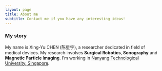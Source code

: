 ```yaml
---
layout: page
title: About me
subtitle: Contact me if you have any interesting ideas!
---
```


### My story

My name is Xing-Yu CHEN (陈星宇), a researcher dedicated in field of medical devices. My research involves __Surgical Robotics__, __Sonography__ and __Magnetic Particle Imaging__. 
I'm working in [Nanyang Technological University, Singapore](https://www.ntu.edu.sg/).  




